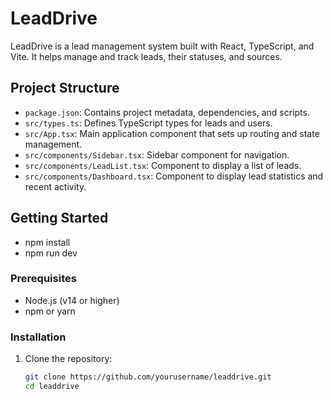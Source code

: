 # LeadDrive

LeadDrive is a lead management system built with React, TypeScript, and Vite. It helps manage and track leads, their statuses, and sources.

## Project Structure

- `package.json`: Contains project metadata, dependencies, and scripts.
- `src/types.ts`: Defines TypeScript types for leads and users.
- `src/App.tsx`: Main application component that sets up routing and state management.
- `src/components/Sidebar.tsx`: Sidebar component for navigation.
- `src/components/LeadList.tsx`: Component to display a list of leads.
- `src/components/Dashboard.tsx`: Component to display lead statistics and recent activity.

## Getting Started

- npm install
- npm run dev

### Prerequisites

- Node.js (v14 or higher)
- npm or yarn

### Installation

1. Clone the repository:
   ```sh
   git clone https://github.com/yourusername/leaddrive.git
   cd leaddrive